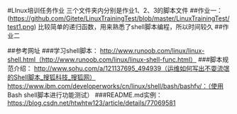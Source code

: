 #LInux培训任务作业
三个文件夹内分别是作业1、2、3的脚本文件
##作业一：
(https://github.com/Gitete/LinuxTrainingTest/blob/master/LinuxTrainingTest/test1.png)
比较简单的递归函数，用来熟悉了shell脚本编程，所以时间较久
##作业二


##参考网址
###学习shell脚本：
http://www.runoob.com/linux/linux-shell.html（http://www.runoob.com/linux/linux-shell-func.html）
###脚本规范介绍：
http://www.sohu.com/a/121137695_494939（运维如何写出不耍流氓的Shell脚本_搜狐科技_搜狐网）
https://www.ibm.com/developerworks/cn/linux/shell/bash/bashfv/：（使用 Bash shell脚本进行功能测试）
###README.md实例：
https://blog.csdn.net/htwhtw123/article/details/77069581
